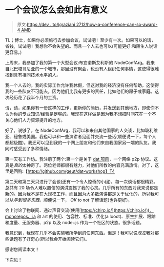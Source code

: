 # 一个会议怎么会如此有意义

> 原文:[https://dev . to/lgraziani 2712/how-a-conference-can-so-award-4 AMB](https://dev.to/lgraziani2712/how-a-conference-can-be-so-rewarding-4amb)

TL；博士，如果你必须旅行去参加会议，试试吧！至少有一次。如果可以的话，省钱，试试吧！我想你不会失望的。而且一个人去也可以(可能更好:和陌生人说话更容易。)

上周末，我参加了我的第一个大型会议:布宜诺斯艾利斯的 NodeConfArg。我来自北巴塔哥尼亚的一个城市，那里没有聚会，也没有人组织任何事情，这使得很难找到具有相同技术水平的人。

我一个人去的。我的实际工作允许我休假，但这对我的经济没有任何帮助。这使得我的一些队友不可能去，因为他们比我有更多的责任，比如他们的房子或家庭。这次经历花了我半个月的工资。

请，请，如果你有一份这样的工作，更新你的简历，并发送到其他地方，即使你不认为你的专业知识/经验是足够的。我现在这样做是因为我不想把时间花在一个不关心他们人力资源提升的地方。

好了，说够了。在 NodeConfArg，我可以和来自其他国家的人交谈，比如玻利维亚、秘鲁或美国。我也可以和一些演讲者见面并交流一些话(顺便说一下，每个人都超级酷)。我还可以见到我的一个网上朋友和他们来自我国家另一端的队友。我同时感受到了多种情绪。

第一天有工作坊。我注册了两个:第一个是关于 [dat 项目](https://datproject.org/)，一个网络 p2p 协议。这真是*真的*太神奇了。两位老师都很有魅力，对他们所教的内容充满热情。对了，这里是回购:【https://github.com/geut/dat-workshop】T4

第二天和第三天只进行了会谈(还有一个令人惊奇的小组)。每一次谈话都很精彩。总共有 20 场令人难以置信的演讲震撼了我的心灵。几乎所有的东西对我来说都是新的。因为我不是在大规模工作，而且因为大多数演讲都是关于优化的，所以我可以从*学到很多东西*。顺便说一下， *OK* to *not* 了解话题(也许更好)。

会上讨论了物联网、通过声音交流(使用[https://chirp.io/](https://chirp.io/))、monorepos、ia 和 art 的使用、包容性、标准、优化(a looot)、原生扩展、跟踪和度量、无服务器、p2p 以及 node+js 作为一个社区的状态。很多话题。

我意识到，我现在几乎不会实施我所学到的任何东西。但是！我可以说*现在*我对那些话题有了好奇心(所以我会开始阅读它们)。

感谢您阅读本文！

下次见！